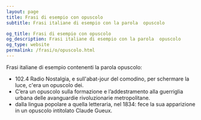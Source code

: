 ```yaml
---
layout: page
title: Frasi di esempio con opuscolo 
subtitle: Frasi italiane di esempio con la parola  opuscolo

og_title: Frasi di esempio con opuscolo 
og_description: Frasi italiane di esempio con la parola  opuscolo
og_type: website
permalink: /frasi/o/opuscolo.html
---
```


Frasi italiane di esempio contenenti la parola opuscolo:


- 102.4 Radio Nostalgia, e sull'abat-jour del comodino, per schermare la luce, c'era un opuscolo dei.
- C’era un opuscolo sulla formazione e l’addestramento alla guerriglia urbana delle avanguardie rivoluzionarie metropolitane.
- dalla lingua popolare a quella letteraria, nel 1834: fece la sua apparizione in un opuscolo intitolato Claude Gueux.
